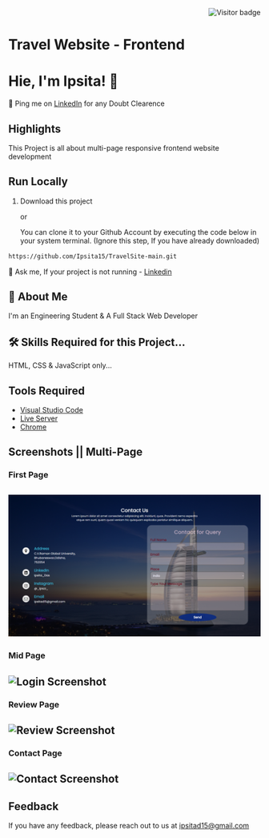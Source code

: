 <p  align="right"><img src="https://github.com/Ipsita15/TravelSite-main" alt="Visitor badge"/>

# Travel Website - Frontend
# Hie, I'm Ipsita! 👋
📌 Ping me on [LinkedIn](https://www.linkedin.com/in/ipsita-das724/) for any Doubt Clearence
## Highlights
This Project is all about multi-page responsive frontend website development
    
## Run Locally

1. Download this project

    or

    You can clone it to your Github Account by executing the code below in your system terminal. (Ignore this step, If you have already downloaded)
```bash
https://github.com/Ipsita15/TravelSite-main.git
```

💬 Ask me, If your project is not running - 
[Linkedin](https://www.linkedin.com/in/ipsita-das724/)
## 🚀 About Me
I'm an Engineering Student & A Full Stack Web Developer


## 🛠 Skills Required for this Project...
HTML, CSS & JavaScript only...

## Tools Required
- [Visual Studio Code](https://code.visualstudio.com/download)
- [Live Server](https://marketplace.visualstudio.com/items?itemName=ritwickdey.LiveServer)
- [Chrome](https://www.google.com/chrome/thank-you.html?brand=JJTC&statcb=1&installdataindex=empty&defaultbrowser=0#)


## Screenshots ||  Multi-Page

### First Page

![Home Screenshot](./images/Contact.png)
-

### Mid Page

![Login Screenshot]()
-

 ### Review Page

![Review Screenshot]()
-
  
### Contact Page


![Contact Screenshot](https://github.com/Ipsita15/TravelSite-main/blob/master/images/Contact%20.png)
-
## Feedback

If you have any feedback, please reach out to us at ipsitad15@gmail.com

